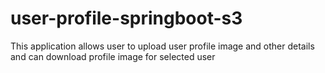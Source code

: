 # user-profile-springboot-s3
This application allows user to upload user profile image and other details and can download profile image for selected user
